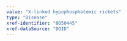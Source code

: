 ```yaml
---
value: "X-linked hypophosphatemic rickets"
type: "Disease"
xref-identifier: "0050445"
xref-dataSource: "DOID"
---
```

